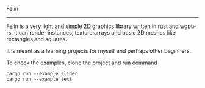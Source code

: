 Felin

----


Felin is a very light and simple 2D graphics library written in rust and wgpu-rs, it can render instances, texture arrays and basic 2D meshes like rectangles and squares.

It is meant as a learning projects for myself and perhaps other beginners.

To check the examples, clone the project and run command

```
cargo run --example slider
cargo run --example text

```
